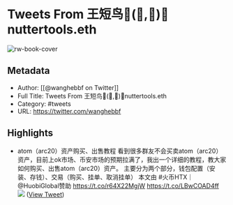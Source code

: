 # Tweets From 王短鸟🌸(💙,🧡)🎅nuttertools.eth

![rw-book-cover](https://pbs.twimg.com/profile_images/1763813158219821056/RyTD4_Q0.jpg)

## Metadata
- Author: [[@wanghebbf on Twitter]]
- Full Title: Tweets From 王短鸟🌸(💙,🧡)🎅nuttertools.eth
- Category: #tweets
- URL: https://twitter.com/wanghebbf

## Highlights
- atom（arc20）资产购买、出售教程
  看到很多群友不会买卖atom（arc20）资产，目前上ok市场、币安市场的预期拉满了，我出一个详细的教程，教大家如何购买、出售atom（arc20）资产。
  主要分为两个部分，钱包配置（安装、存钱）、交易（购买、挂单、取消挂单）
  本文由 #火币HTX｜@HuobiGlobal赞助 https://t.co/r64X22MgjW https://t.co/LBwCOAD4ff
  ![](https://pbs.twimg.com/media/GEDCkoRaMAAifbO.jpg) ([View Tweet](https://twitter.com/wanghebbf/status/1747612857917939778))
